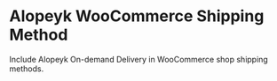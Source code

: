 # Alopeyk WooCommerce Shipping Method
Include Alopeyk On-demand Delivery in WooCommerce shop shipping methods.